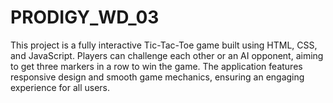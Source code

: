 # PRODIGY_WD_03
This project is a fully interactive Tic-Tac-Toe game built using HTML, CSS, and JavaScript. Players can challenge each other or an AI opponent, aiming to get three markers in a row to win the game. The application features responsive design and smooth game mechanics, ensuring an engaging experience for all users.
